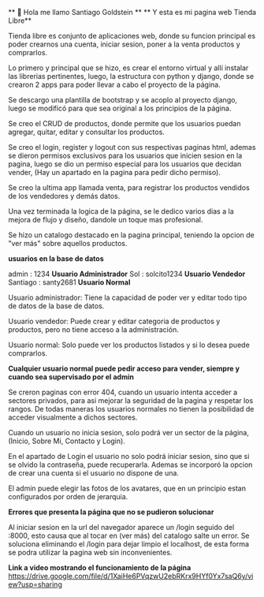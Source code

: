 ** 👋 Hola me llamo Santiago Goldstein **
** Y esta es mi pagina web Tienda Libre**


Tienda libre es conjunto de aplicaciones web, donde su funcion principal es poder crearnos una cuenta, iniciar sesion, poner a la venta productos y comprarlos.

Lo primero y principal que se hizo, es crear el entorno virtual y allí instalar las librerias pertinentes, luego, la estructura con python y django, donde se crearon 2 apps para poder llevar a cabo el proyecto de la página.

Se descargo una plantilla de bootstrap y se acoplo al proyecto django, luego se modificó para que sea original a los principios de la página.

Se creo el CRUD de productos, donde permite que los usuarios puedan agregar, quitar, editar y consultar los productos.

Se creo el login, register y logout con sus respectivas paginas html, ademas se dieron permisos exclusivos para los usuarios que inicien sesion en la pagina, luego se dio un permiso especial para los usuarios que decidan vender, (Hay un apartado en la pagina para pedir dicho permiso).

Se creo la ultima app llamada venta, para registrar los productos vendidos de los vendedores y demás datos.

Una vez terminada la logica de la página, se le dedico varios dias a la mejora de flujo y diseño, dandole un toque mas profesional.

Se hizo un catalogo destacado en la pagina principal, teniendo la opcion de "ver más" sobre aquellos productos.


**usuarios en la base de datos**

admin : 1234  **Usuario Administrador**
Sol : solcito1234  **Usuario Vendedor**
Santiago : santy2681  **Usuario Normal**

Usuario administrador: Tiene la capacidad de poder ver y editar todo tipo de datos de la base de datos.

Usuario vendedor: Puede crear y editar categoria de productos y productos, pero no tiene acceso a la administración.

Usuario normal: Solo puede ver los productos listados y si lo desea puede comprarlos.

**Cualquier usuario normal puede pedir acceso para vender, siempre y cuando sea supervisado por el admin**

Se creron paginas con error 404, cuando un usuario intenta acceder a sectores privados, para asi mejorar la seguridad de la pagina y respetar los rangos. De todas maneras los usuarios normales no tienen la posibilidad de acceder visualmente a dichos sectores.

Cuando un usuario no inicia sesion, solo podrá ver un sector de la página, (Inicio, Sobre Mi, Contacto y Login).

En el apartado de Login el usuario no solo podrá iniciar sesion, sino que si se olvido la contraseña, puede recuperarla. Ademas se incorporó la opcion de crear una cuenta si el usuario no dispone de una.

El admin puede elegir las fotos de los avatares, que en un principio estan configurados por orden de jerarquia.


**Errores que presenta la página que no se pudieron solucionar**

Al iniciar sesion en la url del navegador aparece un /login seguido del :8000, esto causa que al tocar en (ver más) del catalogo salte un error. Se soluciona eliminando el /login para dejar limpio el localhost, de esta forma se podra utilizar la pagina web sin inconvenientes.

**Link a video mostrando el funcionamiento de la página**
https://drive.google.com/file/d/1XaiHe6PVqzwU2ebRKrx9HYf0Yx7saQ6y/view?usp=sharing



